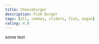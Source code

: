 ```yaml
---
title: Cheeseburger
description: Fish burger 
tags: [all, combos, sliders, fish, vegan]
rating: 4.9
---
```

some text
